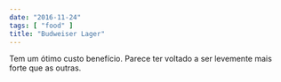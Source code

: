 ```yaml
---
date: "2016-11-24"
tags: [ "food" ]
title: "Budweiser Lager"
---
```

Tem um ótimo custo benefício. Parece ter voltado a ser levemente mais forte que as outras.

